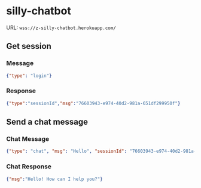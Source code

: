 # silly-chatbot

URL: `wss://z-silly-chatbot.herokuapp.com/`

## Get session

### Message

```json
{"type": "login"}
```

### Response

```json
{"type":"sessionId","msg":"76603943-e974-40d2-981a-651df299950f"}
```

## Send a chat message

### Chat Message

```json
{"type": "chat", "msg": "Hello", "sessionId": "76603943-e974-40d2-981a-651df299950f"}
```

### Chat Response

```json
{"msg":"Hello! How can I help you?"}
```
